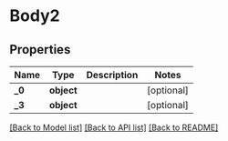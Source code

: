 # Body2

## Properties
Name | Type | Description | Notes
------------ | ------------- | ------------- | -------------
**_0** | **object** |  | [optional] 
**_3** | **object** |  | [optional] 

[[Back to Model list]](../README.md#documentation-for-models) [[Back to API list]](../README.md#documentation-for-api-endpoints) [[Back to README]](../README.md)


